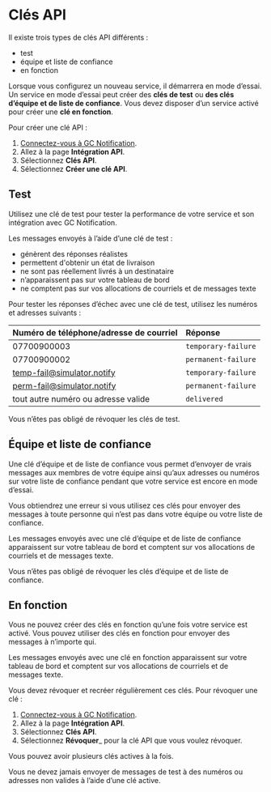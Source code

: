 # Clés API

Il existe trois types de clés API différents :

- test
- équipe et liste de confiance
- en fonction

Lorsque vous configurez un nouveau service, il démarrera en mode d’essai. Un service en mode d’essai peut créer des __clés de test__ ou __des clés d’équipe et de liste de confiance__. Vous devez disposer d’un service activé pour créer une __clé en fonction__.

Pour créer une clé API :

1. [Connectez-vous à GC Notification](https://notification.canada.ca/sign-in?lang=fr).
1. Allez à la page __Intégration API__.
1. Sélectionnez __Clés API__.
1. Sélectionnez __Créer une clé API__.

## Test

Utilisez une clé de test pour tester la performance de votre service et son intégration avec GC Notification.

Les messages envoyés à l’aide d’une clé de test :

- génèrent des réponses réalistes
- permettent d'obtenir un état de livraison
- ne sont pas réellement livrés à un destinataire
- n’apparaissent pas sur votre tableau de bord
- ne comptent pas sur vos allocations de courriels et de messages texte

Pour tester les réponses d’échec avec une clé de test, utilisez les numéros et adresses suivants :

|Numéro de téléphone/adresse de courriel|Réponse|
|:---|:---|
|07700900003|`temporary-failure`|
|07700900002|`permanent-failure`|
|temp-fail@simulator.notify|`temporary-failure`|
|perm-fail@simulator.notify|`permanent-failure`|
|tout autre numéro ou adresse valide|`delivered`|

Vous n’êtes pas obligé de révoquer les clés de test.

## Équipe et liste de confiance

Une clé d’équipe et de liste de confiance vous permet d’envoyer de vrais messages aux membres de votre équipe ainsi qu’aux adresses ou numéros sur votre liste de confiance pendant que votre service est encore en mode d’essai.

Vous obtiendrez une erreur si vous utilisez ces clés pour envoyer des messages à toute personne qui n’est pas dans votre équipe ou votre liste de confiance.

Les messages envoyés avec une clé d’équipe et de liste de confiance apparaissent sur votre tableau de bord et comptent sur vos allocations de courriels et de messages texte.

Vous n’êtes pas obligé de révoquer les clés d’équipe et de liste de confiance.

## En fonction

Vous ne pouvez créer des clés en fonction qu’une fois votre service est activé. Vous pouvez utiliser des clés en fonction pour envoyer des messages à n’importe qui.

Les messages envoyés avec une clé en fonction apparaissent sur votre tableau de bord et comptent sur vos allocations de courriels et de messages texte.

Vous devez révoquer et recréer régulièrement ces clés. Pour révoquer une clé :

1. [Connectez-vous à GC Notification](https://notification.canada.ca/sign-in?lang=fr).
1. Allez à la page __Intégration API__.
1. Sélectionnez __Clés API__.
1. Sélectionnez __Révoquer___ pour la clé API que vous voulez révoquer.

Vous pouvez avoir plusieurs clés actives à la fois.

Vous ne devez jamais envoyer de messages de test à des numéros ou adresses non valides à l’aide d’une clé active.

